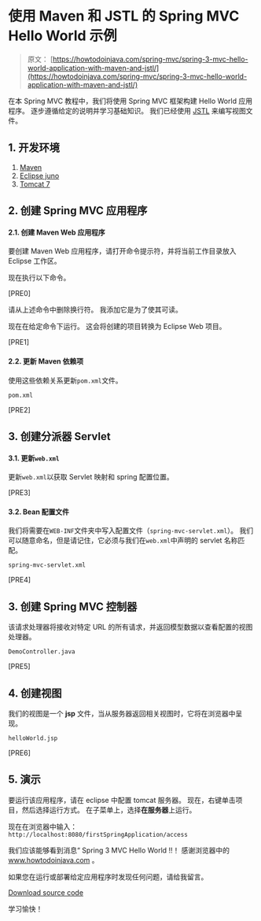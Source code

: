 # 使用 Maven 和 JSTL 的 Spring MVC Hello World 示例

> 原文： [https://howtodoinjava.com/spring-mvc/spring-3-mvc-hello-world-application-with-maven-and-jstl/](https://howtodoinjava.com/spring-mvc/spring-3-mvc-hello-world-application-with-maven-and-jstl/)

在本 Spring MVC 教程中，我们将使用 Spring MVC 框架构建 Hello World 应用程序。 逐步遵循给定的说明并学习基础知识。 我们已经使用 [JSTL](https://en.wikipedia.org/wiki/JavaServer_Pages_Standard_Tag_Library) 来编写视图文件。

## 1\. 开发环境

1.  [Maven](https://maven.apache.org/)
2.  [Eclipse juno](https://www.eclipse.org/juno/)
3.  [Tomcat 7](https://tomcat.apache.org/tomcat-7.0-doc/index.html)

## 2\. 创建 Spring MVC 应用程序

#### 2.1. 创建 Maven Web 应用程序

要创建 Maven Web 应用程序，请打开命令提示符，并将当前工作目录放入 Eclipse 工作区。

现在执行以下命令。

[PRE0]

请从上述命令中删除换行符。 我添加它是为了使其可读。

现在在给定命令下运行。 这会将创建的项目转换为 Eclipse Web 项目。

[PRE1]

#### 2.2. 更新 Maven 依赖项

使用这些依赖关系更新`pom.xml`文件。

`pom.xml`

[PRE2]

## 3\. 创建分派器 Servlet

#### 3.1. 更新`web.xml`

更新`web.xml`以获取 Servlet 映射和 spring 配置位置。

[PRE3]

#### 3.2. Bean 配置文件

我们将需要在`WEB-INF`文件夹中写入配置文件（`spring-mvc-servlet.xml`）。 我们可以随意命名，但是请记住，它必须与我们在`web.xml`中声明的 servlet 名称匹配。

`spring-mvc-servlet.xml`

[PRE4]

## 3\. 创建 Spring MVC 控制器

该请求处理器将接收对特定 URL 的所有请求，并返回模型数据以查看配置的视图处理器。

`DemoController.java`

[PRE5]

## 4\. 创建视图

我们的视图是一个 **jsp** 文件，当从服务器返回相关视图时，它将在浏览器中呈现。

`helloWorld.jsp`

[PRE6]

## 5\. 演示

要运行该应用程序，请在 eclipse 中配置 tomcat 服务器。 现在，右键单击项目，然后选择运行方式。 在子菜单上，选择**在服务器**上运行。

现在在浏览器中输入：`http://localhost:8080/firstSpringApplication/access`

我们应该能够看到消息“ Spring 3 MVC Hello World !!！ 感谢浏览器中的 www.howtodoinjava.com 。

如果您在运行或部署给定应用程序时发现任何问题，请给我留言。

[Download source code](https://docs.google.com/open?id=0B7yo2HclmjI4OS1sd0JvSEE1ckk)

学习愉快！